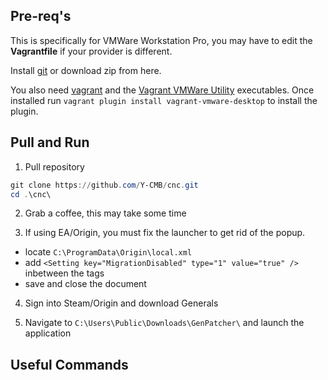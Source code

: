 ## Pre-req's
This is specifically for VMWare Workstation Pro, you may have to edit the **Vagrantfile** if your provider is different.

Install [git](https://git-scm.com/downloads) or download zip from here.

You also need [vagrant](https://developer.hashicorp.com/vagrant/downloads) and the [Vagrant VMWare Utility](https://releases.hashicorp.com/vagrant-vmware-utility/1.0.23/vagrant-vmware-utility_1.0.23_windows_amd64.msi) executables. Once installed run `vagrant plugin install vagrant-vmware-desktop` to install the plugin.

## Pull and Run
1. Pull repository
```powershell
git clone https://github.com/Y-CMB/cnc.git
cd .\cnc\
```

2. Grab a coffee, this may take some time

3. If using EA/Origin, you must fix the launcher to get rid of the popup.
- locate `C:\ProgramData\Origin\local.xml`
- add `<Setting key="MigrationDisabled" type="1" value="true" />` inbetween the <root> tags
- save and close the document

4. Sign into Steam/Origin and download Generals

5. Navigate to `C:\Users\Public\Downloads\GenPatcher\` and launch the application

## Useful Commands